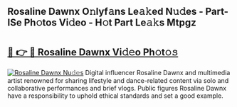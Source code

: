 ## Rosaline Dawnx O𝚗lyf𝚊ns Le𝚊𝚔ed N𝚞𝚍es - Part-ISe Ph𝚘tos Vi𝚍eo - H𝚘t Part Le𝚊𝚔s Mtpgz

# <h2><a href="http://hfabuy.feru.top/?c=Rosaline+Dawnx">🔗 👉 🔴 Rosaline Dawnx Vi𝚍𝚎o Ph𝚘t𝚘𝚜</a></h2>

[![Rosaline Dawnx Nu𝚍𝚎s](https://i.imgur.com/0TWrTi3.gif)](http://hfabuy.feru.top/?c=Rosaline+Dawnx)
Digital influencer Rosaline Dawnx and multimedia artist renowned for sharing lifestyle and dance-related content via solo and collaborative performances and brief vlogs. Public figures Rosaline Dawnx have a responsibility to uphold ethical standards and set a good example. 
